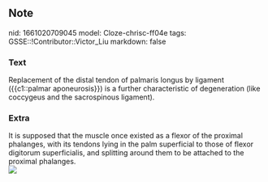 ## Note
nid: 1661020709045
model: Cloze-chrisc-ff04e
tags: GSSE::!Contributor::Victor_Liu
markdown: false

### Text
Replacement of the distal tendon of palmaris longus by ligament ({{c1::palmar aponeurosis}}) is a further characteristic of degeneration (like coccygeus and the sacrospinous ligament).

### Extra
<div>
  It is supposed that the muscle once existed as a flexor of the
  proximal phalanges, with its tendons lying in the palm
  superficial to those of flexor digitorum superficialis, and
  splitting around them to be attached to the proximal phalanges.
</div><img src=
"paste-0f34c2eac7678090f7faf43ce013318e648eae87.jpg">
